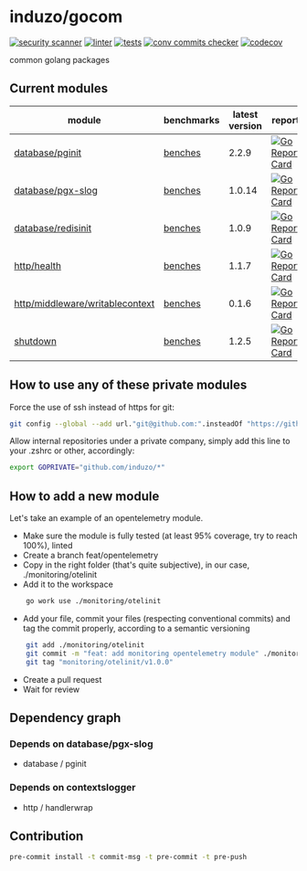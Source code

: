 # induzo/gocom

[![security scanner](https://github.com/induzo/gocom/actions/workflows/sec-scanner.yml/badge.svg)](https://github.com/induzo/gocom/actions/workflows/sec-scanner.yml) [![linter](https://github.com/induzo/gocom/actions/workflows/linter.yml/badge.svg)](https://github.com/induzo/gocom/actions/workflows/linter.yml) [![tests](https://github.com/induzo/gocom/actions/workflows/tests.yml/badge.svg)](https://github.com/induzo/gocom/actions/workflows/tests.yml) [![conv commits checker](https://github.com/induzo/gocom/actions/workflows/conv-commits-checker.yml/badge.svg)](https://github.com/induzo/gocom/actions/workflows/conv-commits-checker.yml) [![codecov](https://codecov.io/gh/induzo/gocom/branch/main/graph/badge.svg?token=UBWDRLOYDU)](https://codecov.io/gh/induzo/gocom)

common golang packages

## Current modules

| module                                                                    | benchmarks                                                        | latest version | report                                                                                                                                                                                               | docs                                                                                                                                                                                  |
| ------------------------------------------                                | -------------------------------------------------------------     | -------------- | ---------------------------------------------------------------------------------------------------------------------------------------------------------------------------------------------------- | ------------------------------------------------------------------------------------------------------------------------------------------------------------------------------------- |
| [database/pginit](database/pginit)                                        | [benches](https://induzo.github.io/gocom/database/pginit)         | 2.2.9          | [![Go Report Card](https://goreportcard.com/badge/github.com/induzo/gocom/database/pginit)](https://goreportcard.com/report/github.com/induzo/gocom/database/pginit)                                 | [![Go Reference](https://pkg.go.dev/badge/github.com/induzo/gocom/database/pginit.svg)](https://pkg.go.dev/github.com/induzo/gocom/database/pginit)                                   |
| [database/pgx-slog](database/pgx-slog)                                    | [benches](https://induzo.github.io/gocom/database/pgx-slog)       | 1.0.14          | [![Go Report Card](https://goreportcard.com/badge/github.com/induzo/gocom/database/pgx-slog)](https://goreportcard.com/report/github.com/induzo/gocom/database/pgx-slog)                             | [![Go Reference](https://pkg.go.dev/badge/github.com/induzo/gocom/database/pgx-slog.svg)](https://pkg.go.dev/github.com/induzo/gocom/database/pgx-slog)                               |
| [database/redisinit](database/redisinit)                                  | [benches](https://induzo.github.io/gocom/database/redisinit)      | 1.0.9          | [![Go Report Card](https://goreportcard.com/badge/github.com/induzo/gocom/database/redisinit)](https://goreportcard.com/report/github.com/induzo/gocom/database/redisinit)                           | [![Go Reference](https://pkg.go.dev/badge/github.com/induzo/gocom/database/redisinit.svg)](https://pkg.go.dev/github.com/induzo/gocom/database/redisinit)                             |
| [http/health](http/health)                                                | [benches](https://induzo.github.io/gocom/http/health)             | 1.1.7          | [![Go Report Card](https://goreportcard.com/badge/github.com/induzo/gocom/http/health)](https://goreportcard.com/report/github.com/induzo/gocom/http/health)                                         | [![Go Reference](https://pkg.go.dev/badge/github.com/induzo/gocom/http/health.svg)](https://pkg.go.dev/github.com/induzo/gocom/http/health)                                           |
| [http/middleware/writablecontext](http/middleware/writablecontext)        | [benches](github.com/induzo/gocom/http/middleware/writablecontext)| 0.1.6          | [![Go Report Card](https://goreportcard.com/badge/github.com/induzo/gocom/http/middleware/writablecontext)](https://goreportcard.com/report/github.com/induzo/gocom/http/middleware/writablecontext) | [![Go Reference](https://pkg.go.dev/badge/github.com/induzo/gocom/http/middleware/writablecontext.svg)](https://pkg.go.dev/github.com/induzo/gocom/http/middleware/writablecontext)   |
| [shutdown](shutdown)                                                      | [benches](https://induzo.github.io/gocom/shutdown)                | 1.2.5          | [![Go Report Card](https://goreportcard.com/badge/github.com/induzo/gocom/shutdown)](https://goreportcard.com/report/github.com/induzo/gocom/shutdown)                                               | [![Go Reference](https://pkg.go.dev/badge/github.com/induzo/gocom/shutdown.svg)](https://pkg.go.dev/github.com/induzo/gocom/shutdown)                                                 |

## How to use any of these private modules

Force the use of ssh instead of https for git:

```bash
git config --global --add url."git@github.com:".insteadOf "https://github.com/"
```

Allow internal repositories under a private company, simply add this line to your .zshrc or other, accordingly:

```bash
export GOPRIVATE="github.com/induzo/*"
```

## How to add a new module

Let's take an example of an opentelemetry module.

- Make sure the module is fully tested (at least 95% coverage, try to reach 100%), linted
- Create a branch feat/opentelemetry
- Copy in the right folder (that's quite subjective), in our case, ./monitoring/otelinit
- Add it to the workspace

```bash
    go work use ./monitoring/otelinit
```

- Add your file, commit your files (respecting conventional commits) and tag the commit properly, according to a semantic versioning

```bash
    git add ./monitoring/otelinit
    git commit -m "feat: add monitoring opentelemetry module" ./monitoring/otelinit
    git tag "monitoring/otelinit/v1.0.0"
```

- Create a pull request
- Wait for review

## Dependency graph

### Depends on database/pgx-slog

- database / pginit

### Depends on contextslogger

- http / handlerwrap

## Contribution

```bash
pre-commit install -t commit-msg -t pre-commit -t pre-push
```
